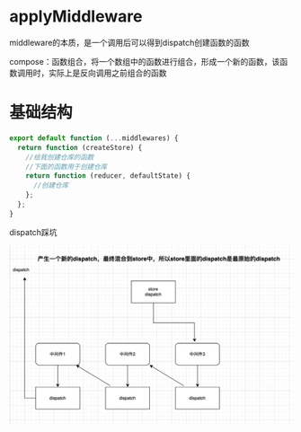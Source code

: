 # applyMiddleware

middleware的本质，是一个调用后可以得到dispatch创建函数的函数

compose：函数组合，将一个数组中的函数进行组合，形成一个新的函数，该函数调用时，实际上是反向调用之前组合的函数


# 基础结构

```js
export default function (...middlewares) {
  return function (createStore) {
    //给我创建仓库的函数
    //下面的函数用于创建仓库
    return function (reducer, defaultState) {
      //创建仓库
    };
  };
}

```





dispatch踩坑

![image-20221023102542104](./store.png)
